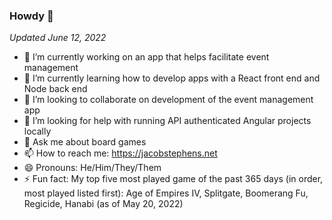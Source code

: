 ### Howdy 👋

*Updated June 12, 2022*
- 🔭 I’m currently working on an app that helps facilitate event management
- 🌱 I’m currently learning how to develop apps with a React front end and Node back end
- 👯 I’m looking to collaborate on development of the event management app
- 🤔 I’m looking for help with running API authenticated Angular projects locally 
- 💬 Ask me about board games
- 📫 How to reach me: https://jacobstephens.net
- 😄 Pronouns: He/Him/They/Them
- ⚡ Fun fact: My top five most played game of the past 365 days (in order, most played listed first): Age of Empires IV, Splitgate, Boomerang Fu, Regicide, Hanabi (as of May 20, 2022)

